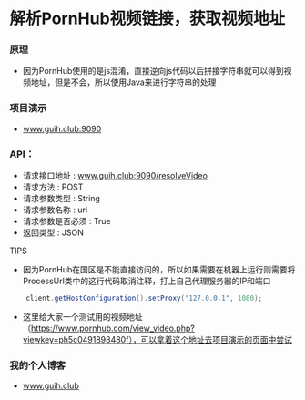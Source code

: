 # 解析PornHub视频链接，获取视频地址

### 原理
- 因为PornHub使用的是js混淆，直接逆向js代码以后拼接字符串就可以得到视频地址，但是不会，所以使用Java来进行字符串的处理

### 项目演示

- www.guih.club:9090



### API：

- 请求接口地址 : www.guih.club:9090/resolveVideo
- 请求方法 : POST
- 请求参数类型 : String
- 请求参数名称 : uri
- 请求参数是否必须 : True
- 返回类型 : JSON


TIPS
- 因为PornHub在国区是不能直接访问的，所以如果需要在机器上运行则需要将ProcessUrl类中的这行代码取消注释，打上自己代理服务器的IP和端口<br>
```java
    client.getHostConfiguration().setProxy("127.0.0.1", 1080);
```
- 这里给大家一个测试用的视频地址（https://www.pornhub.com/view_video.php?viewkey=ph5c0491898480f），可以拿着这个地址去项目演示的页面中尝试


### 我的个人博客 
 - www.guih.club